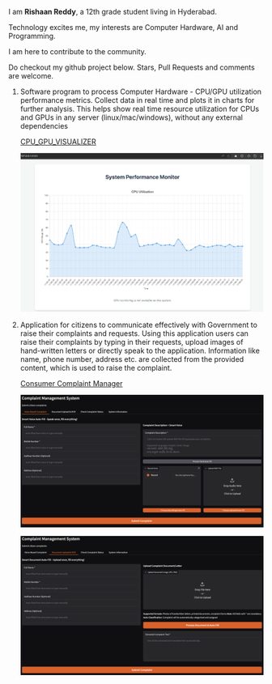 I am **Rishaan Reddy**, a 12th grade student living in Hyderabad. 

Technology excites me, my interests are Computer Hardware, AI and Programming. 

I am here to contribute to the community.

Do checkout my github project below. 
Stars, Pull Requests and comments are welcome.


1. Software program to process Computer Hardware - CPU/GPU utilization performance metrics.
   Collect data in real time and plots it in charts for further analysis. This helps show real time resource utilization for CPUs and GPUs in any server (linux/mac/windows), without any external dependencies
   
   [CPU_GPU_VISUALIZER](https://github.com/Rift2100/cpugpu_utilization)

   ![CPU_GRAPH](https://github.com/Rift2100/cpugpu_utilization/blob/main/image.png?raw=true)
   
2. Application for citizens to communicate effectively with Government to raise their complaints and requests. Using this application users can raise their complaints by typing in their requests, upload images of hand-written letters or directly speak to the application. Information like name, phone number, address etc. are collected from the provided content, which is used to raise the complaint.
   
   [Consumer Complaint Manager](https://github.com/Rift2100/AutoComplaintCategorisation_TS)

   ![Complaint Capture Scrren - Voice](https://github.com/Rift2100/AutoComplaintCategorisation_TS/blob/main/cc_image1.png?raw=true)
   
   ![Complaint Capture Scrren - Image](https://github.com/Rift2100/AutoComplaintCategorisation_TS/blob/main/cc_image2.png?raw=true)

   
